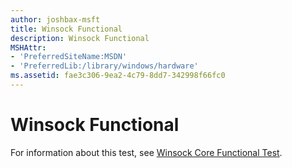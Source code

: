 ```yaml
---
author: joshbax-msft
title: Winsock Functional
description: Winsock Functional
MSHAttr:
- 'PreferredSiteName:MSDN'
- 'PreferredLib:/library/windows/hardware'
ms.assetid: fae3c306-9ea2-4c79-8dd7-342998f66fc0
---
```


# Winsock Functional


For information about this test, see [Winsock Core Functional Test](winsock-core-functional-testc5cd6116-7289-483f-a699-d2121194245a.md).

 

 






